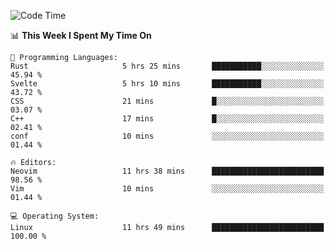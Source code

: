 <!-- [![Top Langs](https://github-readme-stats.vercel.app/api/top-langs/?username=gagahsyuja&theme=dracula&hide_border=true&border_radius=7)](https://github.com/anuraghazra/github-readme-stats) -->

<!--START_SECTION:waka-->
![Code Time](http://img.shields.io/badge/Code%20Time-343%20hrs%2010%20mins-blue)

📊 **This Week I Spent My Time On** 

```text
💬 Programming Languages: 
Rust                     5 hrs 25 mins       ███████████░░░░░░░░░░░░░░   45.94 % 
Svelte                   5 hrs 10 mins       ███████████░░░░░░░░░░░░░░   43.72 % 
CSS                      21 mins             █░░░░░░░░░░░░░░░░░░░░░░░░   03.07 % 
C++                      17 mins             █░░░░░░░░░░░░░░░░░░░░░░░░   02.41 % 
conf                     10 mins             ░░░░░░░░░░░░░░░░░░░░░░░░░   01.44 % 

🔥 Editors: 
Neovim                   11 hrs 38 mins      █████████████████████████   98.56 % 
Vim                      10 mins             ░░░░░░░░░░░░░░░░░░░░░░░░░   01.44 % 

💻 Operating System: 
Linux                    11 hrs 49 mins      █████████████████████████   100.00 % 
```


<!--END_SECTION:waka-->
